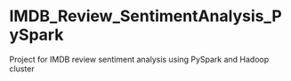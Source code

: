 # IMDB_Review_SentimentAnalysis_PySpark
Project for IMDB review sentiment analysis using PySpark and Hadoop cluster

